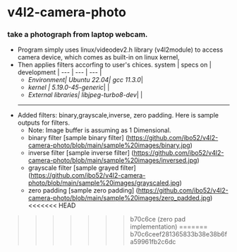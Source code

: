 # v4l2-camera-photo
### take a photograph from laptop webcam.

- Program simply uses linux/videodev2.h library (v4l2module) to access camera device, which comes as built-in on linux kernel,
- Then applies filters accorfing to user's chices.
system | specs on | development |
--- | --- | --- |
  - _Environment| Ubuntu 22.04| gcc 11.3.0_|
  - _kernel  | 5.19.0-45-generic_| |
  - _External libraries| libjpeg-turbo8-dev_| |
  ***
- Added filters: binary,grayscale,inverse, zero padding. Here is sample outputs for filters.
  - Note: Image buffer is assuming as 1 Dimensional.
  - binary filter [sample binary filter] (https://github.com/ibo52/v4l2-camera-photo/blob/main/sample%20images/binary.jpg)
  - inverse filter [sample inverse filter] (https://github.com/ibo52/v4l2-camera-photo/blob/main/sample%20images/inversed.jpg)
  - grayscale filter [sample grayed filter] (https://github.com/ibo52/v4l2-camera-photo/blob/main/sample%20images/grayscaled.jpg)
  - zero padding [sample zero padding] (https://github.com/ibo52/v4l2-camera-photo/blob/main/sample%20images/zero_padded.jpg)
<<<<<<< HEAD
>>>>>>> b70c6ce (zero pad implementation)
=======
>>>>>>> b70c6ceef281365833b38e38b6fa59961fb2c6dc
